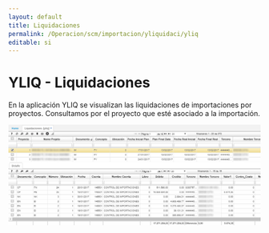 ```yaml
---
layout: default
title: Liquidaciones
permalink: /Operacion/scm/importacion/yliquidaci/yliq
editable: si
---
```


# YLIQ - Liquidaciones

En la aplicación YLIQ se visualizan las liquidaciones de importaciones por proyectos. Consultamos por el proyecto que esté asociado a la importación.  


![](yliq.png)